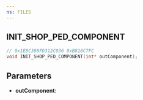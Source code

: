 ```yaml
---
ns: FILES
---
```

## INIT_SHOP_PED_COMPONENT

```c
// 0x1E8C308FD312C036 0xB818C7FC
void INIT_SHOP_PED_COMPONENT(int* outComponent);
```


## Parameters
* **outComponent**: 

